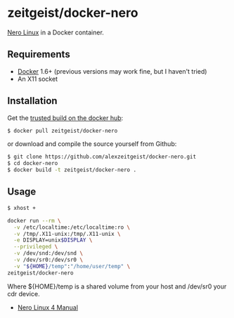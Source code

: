 # zeitgeist/docker-nero

[Nero Linux](http://www.nero.com/enu/promo-linux.html) in a Docker container.

## Requirements

* [Docker](https://www.docker.com/) 1.6+ (previous versions may work fine, but I haven't tried)
* An X11 socket

## Installation

Get the [trusted build on the docker hub](https://registry.hub.docker.com/u/zeitgeist/docker-nero/):

```bash
$ docker pull zeitgeist/docker-nero
```

or download and compile the source yourself from Github:

```bash
$ git clone https://github.com/alexzeitgeist/docker-nero.git
$ cd docker-nero
$ docker build -t zeitgeist/docker-nero .
```

## Usage

```bash
$ xhost +

docker run --rm \
  -v /etc/localtime:/etc/localtime:ro \
  -v /tmp/.X11-unix:/tmp/.X11-unix \
  -e DISPLAY=unix$DISPLAY \
  --privileged \
  -v /dev/snd:/dev/snd \
  -v /dev/sr0:/dev/sr0 \
  -v "${HOME}/temp":"/home/user/temp" \
zeitgeist/docker-nero
```

Where ${HOME}/temp is a shared volume from your host and /dev/sr0 your cdr device.

* [Nero Linux 4 Manual](http://ftp6.nero.com/user_guides/linux4/NeroLinux_Eng.pdf)
